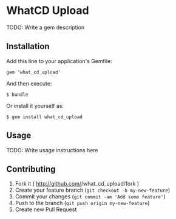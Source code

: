 # WhatCD Upload

TODO: Write a gem description

## Installation

Add this line to your application's Gemfile:

    gem 'what_cd_upload'

And then execute:

    $ bundle

Or install it yourself as:

    $ gem install what_cd_upload

## Usage

TODO: Write usage instructions here

## Contributing

1. Fork it ( http://github.com/<my-github-username>/what_cd_upload/fork )
2. Create your feature branch (`git checkout -b my-new-feature`)
3. Commit your changes (`git commit -am 'Add some feature'`)
4. Push to the branch (`git push origin my-new-feature`)
5. Create new Pull Request
